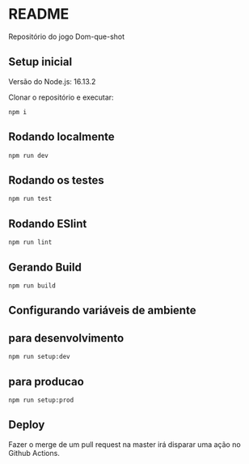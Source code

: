 # README

Repositório do jogo Dom-que-shot

## Setup inicial

Versão do Node.js: 16.13.2

Clonar o repositório e executar:

```
npm i
```

## Rodando localmente

```
npm run dev
```

## Rodando os testes

```
npm run test
```

## Rodando ESlint

```
npm run lint
```

## Gerando Build

```
npm run build
```

## Configurando variáveis de ambiente

## para desenvolvimento

```
npm run setup:dev
```

## para producao

```
npm run setup:prod
```

## Deploy

Fazer o merge de um pull request na master irá disparar uma ação no Github Actions.
